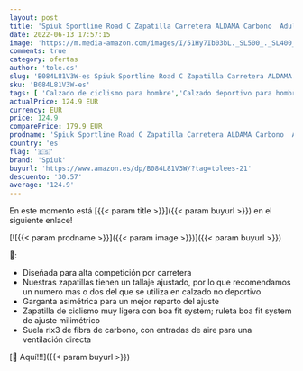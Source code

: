 ```yaml
---
layout: post
title: 'Spiuk Sportline Road C Zapatilla Carretera ALDAMA Carbono  Adultos Unisex  Turquesa Mate  T. 43'
date: 2022-06-13 17:57:15
image: 'https://m.media-amazon.com/images/I/51Hy7Ib03bL._SL500_._SL400_.jpg'
comments: true
category: ofertas
author: 'tole.es'
slug: 'B084L81V3W-es Spiuk Sportline Road C Zapatilla Carretera ALDAMA Carbono...'
sku: 'B084L81V3W-es'
tags: [ 'Calzado de ciclismo para hombre','Calzado deportivo para hombre','Zapatillas y calzado deportivo para hombre','Zapatos','Zapatos para hombre','Zapatos y complementos','spiuk','zapatilla','🇪🇸', ]
actualPrice: 124.9 EUR
currency: EUR
price: 124.9
comparePrice: 179.9 EUR
prodname: 'Spiuk Sportline Road C Zapatilla Carretera ALDAMA Carbono  Adultos Unisex  Turquesa Mate  T. 43'
country: 'es'
flag: '🇪🇸'
brand: 'Spiuk'
buyurl: 'https://www.amazon.es/dp/B084L81V3W/?tag=tolees-21'
descuento: '30.57'
average: '124.9'
---
```


En este momento está [{{< param title >}}]({{< param buyurl >}}) en el siguiente enlace!

[![{{< param prodname >}}]({{< param image >}})]({{< param buyurl >}})

🔎:

- Diseñada para alta competición por carretera
- Nuestras zapatillas tienen un tallaje ajustado, por lo que recomendamos un numero mas o dos del que se utiliza en calzado no deportivo
- Garganta asimétrica para un mejor reparto del ajuste
- Zapatilla de ciclismo muy ligera con boa fit system; ruleta boa fit system de ajuste milimétrico
- Suela rlx3 de fibra de carbono, con entradas de aire para una ventilación directa

[🛒 Aquí!!!]({{< param buyurl >}})
